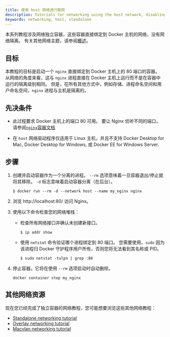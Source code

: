 ```yaml
---
title: 使用 host 网络进行联网
description: Tutorials for networking using the host network, disabling network isolation
keywords: networking, host, standalone
---
```


本系列教程涉及网络独立容器，这些容器直接绑定到 Docker 主机的网络，没有网络隔离。
有关其他网络主题，请参阅[概述](index.md)。

## 目标

本教程的目标是启动一个 `nginx` 直接绑定到 Docker 主机上的 80 端口的容器。
从网络的角度来看，这与 `nginx` 进程直接在 Docker 主机上运行而不是在容器中运行的隔离级别相同。
但是，在所有其他方式中，例如存储、进程命名空间和用户命名空间，`nginx` 进程与主机是隔离的。


## 先决条件

- 此过程要求 Docker 主机上的端口 80 可用。
  要让 Nginx 侦听不同的端口，请参阅[`nginx`容器文档](https://hub.docker.com/_/nginx/)

- 在 `host` 网络驱动程序仅适用于 Linux 主机，并且不支持 Docker Desktop for Mac, Docker Desktop for Windows, 或 Docker EE for Windows Server.

## 步骤

1.  创建并启动容器作为一个分离的进程。
    `--rm` 选项意味着一旦容器退出/停止就将其移除。
    `-d` 标志意味着启动容器分离（在后台）。

    ```console
    $ docker run --rm -d --network host --name my_nginx nginx
    ```

2.  浏览 http://localhost:80/ 访问 Nginx。

3.  使用以下命令检查您的网络堆栈：

    - 检查所有网络接口并确认未创建新接口。

      ```console
      $ ip addr show
      ```

    - 使用 `netstat` 命令验证哪个进程绑定到 80 端口。
      您需要使用，`sudo` 因为该进程归 Docker 守护程序用户所有，否则您将无法看到其名称或 PID。

      ```console
      $ sudo netstat -tulpn | grep :80
      ```

4.  停止容器。它将在使用 `--rm` 选项启动时自动删除。

    ```basn
    docker container stop my_nginx
    ```

## 其他网络资源

现在您已经完成了独立容器的网络教程，您可能想要浏览这些其他网络教程：

- [Standalone networking tutorial](network-tutorial-standalone.md)
- [Overlay networking tutorial](network-tutorial-overlay.md)
- [Macvlan networking tutorial](network-tutorial-macvlan.md)

